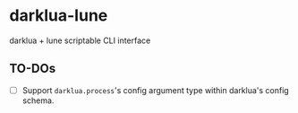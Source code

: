 # darklua-lune
darklua + lune scriptable CLI interface

## TO-DOs
- [ ] Support `darklua.process`'s config argument type within darklua's config schema.
